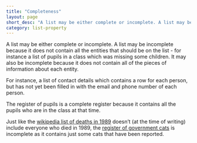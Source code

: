 ```yaml
---
title: "Completeness"
layout: page
short_desc: "A list may be either complete or incomplete. A list may be incomplete because it does not contain all the entities that should be on the list It may also be incomplete because it does not contain all of the pieces of information about each entity."
category: list-property
---
```



A list may be either complete or incomplete. A list may be incomplete because it does not contain all the entities that should be on the list - for instance a list of pupils in a class which was missing some children. It may also be incomplete because it does not contain all of the pieces of information about each entity.

For instance, a list of contact details which contains a row for each person, but has not yet been filled in with the email and phone number of each person.

The register of pupils is a complete register because it contains all the pupils who are in the class at that time.

Just like the [wikipedia list of deaths in 1989][deaths] doesn’t (at the time of writing) include everyone who died in 1989, the [register of government cats][cats] is incomplete as it contains just some cats that have been reported.


[deaths]: https://en.wikipedia.org/wiki/1989#Deaths
[cats]: https://peterkwells.github.io/uk-government-cats/
